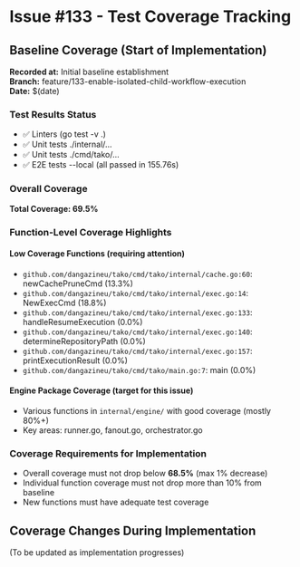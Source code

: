 # Issue #133 - Test Coverage Tracking

## Baseline Coverage (Start of Implementation)

**Recorded at:** Initial baseline establishment  
**Branch:** feature/133-enable-isolated-child-workflow-execution  
**Date:** $(date)

### Test Results Status
- ✅ Linters (go test -v .)
- ✅ Unit tests ./internal/... 
- ✅ Unit tests ./cmd/tako/...
- ✅ E2E tests --local (all passed in 155.76s)

### Overall Coverage
**Total Coverage: 69.5%**

### Function-Level Coverage Highlights

#### Low Coverage Functions (requiring attention)
- `github.com/dangazineu/tako/cmd/tako/internal/cache.go:60`: newCachePruneCmd (13.3%)
- `github.com/dangazineu/tako/cmd/tako/internal/exec.go:14`: NewExecCmd (18.8%)
- `github.com/dangazineu/tako/cmd/tako/internal/exec.go:133`: handleResumeExecution (0.0%)
- `github.com/dangazineu/tako/cmd/tako/internal/exec.go:140`: determineRepositoryPath (0.0%)
- `github.com/dangazineu/tako/cmd/tako/internal/exec.go:157`: printExecutionResult (0.0%)
- `github.com/dangazineu/tako/cmd/tako/main.go:7`: main (0.0%)

#### Engine Package Coverage (target for this issue)
- Various functions in `internal/engine/` with good coverage (mostly 80%+)
- Key areas: runner.go, fanout.go, orchestrator.go

### Coverage Requirements for Implementation
- Overall coverage must not drop below **68.5%** (max 1% decrease)
- Individual function coverage must not drop more than 10% from baseline
- New functions must have adequate test coverage

## Coverage Changes During Implementation
(To be updated as implementation progresses)